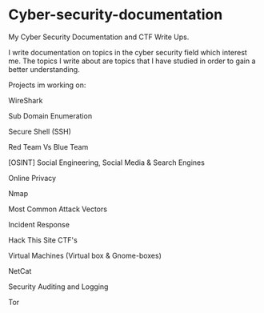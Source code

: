 # Cyber-security-documentation
My Cyber Security Documentation and CTF Write Ups.

I write documentation on topics in the cyber security field which interest me. The topics I write about are topics that I have studied in order to gain a better understanding.

Projects im working on:

WireShark

Sub Domain Enumeration

Secure Shell (SSH)

Red Team Vs Blue Team

[OSINT] Social Engineering, Social Media & Search Engines

Online Privacy

Nmap

Most Common Attack Vectors

Incident Response

Hack This Site CTF's

Virtual Machines (Virtual box & Gnome-boxes)

NetCat

Security Auditing and Logging 

Tor
